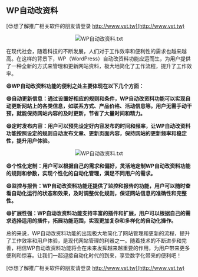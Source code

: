 ## **WP自动改资料**

[😍想了解推广相关软件的朋友请登录 http://www.vst.tw](http://www.vst.tw)

 <center><img src="https://vst.tw/MP4/tuiguang/png/3.png" alt="WP自动改资料.txt"></center>

在现代社会，随着科技的不断发展，人们对于工作效率和便利性的需求也越来越高。在这样的背景下，WP（WordPress）自动改资料功能应运而生，为用户提供了一种全新的方式来管理和更新网站资料，极大地简化了工作流程，提升了工作效率。

**😄WP自动改资料功能的便利之处主要体现在以下几个方面：**

**😄自动更新信息：通过设置好相应的规则和条件，WP自动改资料功能可以实现自动更新网站上的各类信息，如联系方式、产品价格、活动信息等。用户无需手动干预，就能保持网站内容的及时更新，节省了大量时间和精力。**

**😄定时发布内容：用户可以预先设定好内容发布的时间和频率，让WP自动改资料功能按照设定的规则自动发布文章、更新页面内容，保持网站的更新频率和稳定性，提升用户体验。**

 <center><img src="https://vst.tw/MP4/tuiguang/png/1.png" alt="WP自动改资料.txt"></center>

**😄个性化定制：用户可以根据自己的需求和偏好，灵活地定制WP自动改资料功能的规则和参数，实现个性化的自动化管理，满足不同用户的需求。**

**😄监控与报告：WP自动改资料功能还提供了监控和报告的功能，用户可以随时查看自动化运行的状态和效果，及时调整优化规则，保证网站信息的准确性和完整性。**

**😄扩展性强：WP自动改资料功能支持丰富的插件和扩展，用户可以根据自己的需求选择适用的插件，拓展功能范围，实现更加复杂和多样化的自动化操作。**

总的来说，WP自动改资料功能的出现极大地简化了网站管理和更新的流程，提升了工作效率和用户体验，是现代网站管理的利器之一。随着技术的不断进步和完善，相信WP自动改资料功能将会在未来发挥越来越重要的作用，为用户带来更多便利和惊喜。让我们一起迎接自动化时代的到来，享受数字化带来的便利吧！

[😍想了解推广相关软件的朋友请登录 http://www.vst.tw](http://www.vst.tw)



